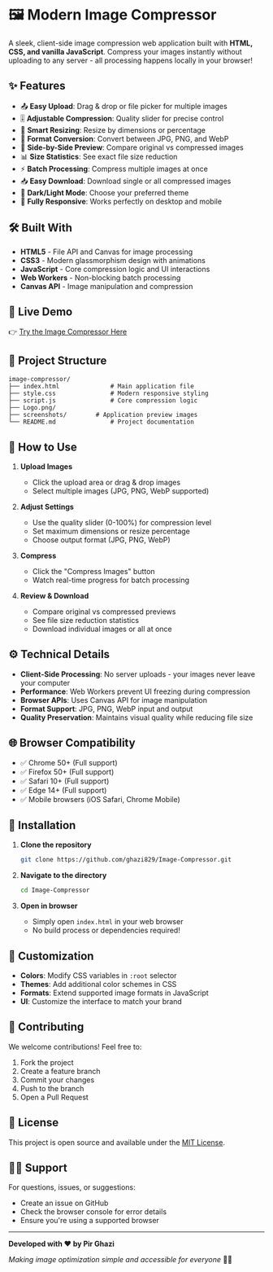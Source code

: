 # 🖼️ Modern Image Compressor

A sleek, client-side image compression web application built with **HTML, CSS, and vanilla JavaScript**. Compress your images instantly without uploading to any server - all processing happens locally in your browser!

## ✨ Features

- 📤 **Easy Upload**: Drag & drop or file picker for multiple images
- 🎚️ **Adjustable Compression**: Quality slider for precise control
- 📏 **Smart Resizing**: Resize by dimensions or percentage
- 🔄 **Format Conversion**: Convert between JPG, PNG, and WebP
- 👀 **Side-by-Side Preview**: Compare original vs compressed images
- 📊 **Size Statistics**: See exact file size reduction
- ⚡ **Batch Processing**: Compress multiple images at once
- 📥 **Easy Download**: Download single or all compressed images
- 🌙 **Dark/Light Mode**: Choose your preferred theme
- 📱 **Fully Responsive**: Works perfectly on desktop and mobile

## 🛠️ Built With

- **HTML5** - File API and Canvas for image processing
- **CSS3** - Modern glassmorphism design with animations
- **JavaScript** - Core compression logic and UI interactions
- **Web Workers** - Non-blocking batch processing
- **Canvas API** - Image manipulation and compression

## 🚀 Live Demo

👉 [Try the Image Compressor Here](https://ghazi829.github.io/Image-Compressor./)

## 📁 Project Structure

```
image-compressor/
├── index.html              # Main application file
├── style.css               # Modern responsive styling
├── script.js               # Core compression logic
├── Logo.png/           
├── screenshots/        # Application preview images
└── README.md               # Project documentation
```

## 🎯 How to Use

1. **Upload Images**
   - Click the upload area or drag & drop images
   - Select multiple images (JPG, PNG, WebP supported)

2. **Adjust Settings**
   - Use the quality slider (0-100%) for compression level
   - Set maximum dimensions or resize percentage
   - Choose output format (JPG, PNG, WebP)

3. **Compress**
   - Click the "Compress Images" button
   - Watch real-time progress for batch processing

4. **Review & Download**
   - Compare original vs compressed previews
   - See file size reduction statistics
   - Download individual images or all at once

## ⚙️ Technical Details

- **Client-Side Processing**: No server uploads - your images never leave your computer
- **Performance**: Web Workers prevent UI freezing during compression
- **Browser APIs**: Uses Canvas API for image manipulation
- **Format Support**: JPG, PNG, WebP input and output
- **Quality Preservation**: Maintains visual quality while reducing file size

## 🌐 Browser Compatibility

- ✅ Chrome 50+ (Full support)
- ✅ Firefox 50+ (Full support) 
- ✅ Safari 10+ (Full support)
- ✅ Edge 14+ (Full support)
- ✅ Mobile browsers (iOS Safari, Chrome Mobile)

## 🚀 Installation

1. **Clone the repository**
   ```bash
   git clone https://github.com/ghazi829/Image-Compressor.git
   ```

2. **Navigate to the directory**
   ```bash
   cd Image-Compressor
   ```

3. **Open in browser**
   - Simply open `index.html` in your web browser
   - No build process or dependencies required!

## 🎨 Customization

- **Colors**: Modify CSS variables in `:root` selector
- **Themes**: Add additional color schemes in CSS
- **Formats**: Extend supported image formats in JavaScript
- **UI**: Customize the interface to match your brand

## 🤝 Contributing

We welcome contributions! Feel free to:
1. Fork the project
2. Create a feature branch
3. Commit your changes
4. Push to the branch
5. Open a Pull Request

## 📜 License

This project is open source and available under the [MIT License](LICENSE).

## 🙋‍♂️ Support

For questions, issues, or suggestions:
- Create an issue on GitHub
- Check the browser console for error details
- Ensure you're using a supported browser

---

**Developed with ❤️ by Pir Ghazi**

*Making image optimization simple and accessible for everyone* 🚀✨
